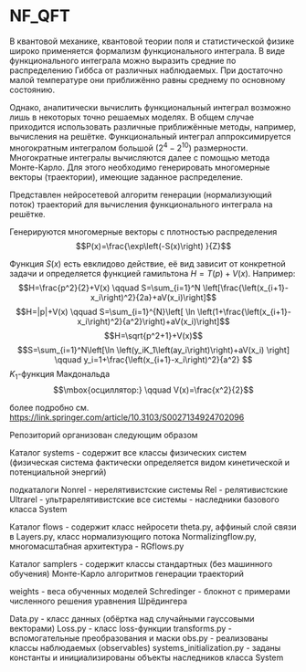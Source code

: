 # NF_QFT
В квантовой механике, квантовой теории поля и статистической физике широко применяется формализм функционального интеграла. 
В виде функционального интеграла можно выразить средние по распределению Гиббса от различных наблюдаемых. 
При достаточно малой температуре они приближённо равны среднему по основному состоянию. 
	
Однако, аналитически вычислить функциональный интеграл возможно лишь в некоторых точно решаемых моделях. 
В общем случае приходится использовать различные приближённые методы, например, вычисления на решётке. 
Функциональный интеграл аппроксимируется многократным интегралом большой ($2^4-2^{10}$) размерности. 
Многократные интегралы вычисляются далее с помощью метода Монте-Карло. 
Для этого необходимо генерировать многомерные векторы (траектории), имеющие заданное распределение.

Представлен нейросетевой алгоритм генерации (нормализующий поток) траекторий для вычисления функционального интеграла на решётке.

Генерируются многомерные векторы с плотностью распределения 
$$P(x)=\frac{\exp\left(-S(x)\right) }{Z}$$

Функция $S(x)$ есть евклидово действие, её вид зависит от конкретной задачи и определяется функцией гамильтона $H=T(p)+V(x)$. 
Например:
$$H=\frac{p^2}{2}+V(x) \qquad S=\sum_{i=1}^N \left[\frac{\left(x_{i+1}-x_i\right)^2}{2a}+aV(x_i)\right]$$
$$H=|p|+V(x) \qquad S=\sum_{i=1}^{N}\left[ \ln \left(1+\frac{\left(x_{i+1}-x_i\right)^2}{a^2}\right)+aV(x_i)\right]$$
$$H=\sqrt{p^2+1}+V(x)$$
$$S=\sum_{i=1}^N\left[\ln \left(y_iK_1\left(ay_i\right)\right)+aV(x_i) \right]   \qquad y_i=1+\frac{\left(x_{i+1}-x_i\right)^2}{a^2} $$
$K_1$-функция Макдональда
$$\mbox{осциллятор:} \qquad V(x)=\frac{x^2}{2}$$

более подробно см. https://link.springer.com/article/10.3103/S0027134924702096

Репозиторий организован следующим образом

Каталог 
systems - содержит все классы физических систем (физическая система фактически определяется видом кинетической и потенциальной энергий)

подкаталоги 
Nonrel - нерелятивистские системы
Rel - релятивистские
Ultrarel - ультрарелятивистские
все системы - наследники базового класса System 

Каталог 
flows - содержит класс нейросети theta.py, аффиный слой связи в Layers.py, класс нормализующиго потока Normalizingflow.py, многомасштабная архитектура - RGflows.py

Каталог 
samplers - содержит классы стандартных (без машинного обучения) Монте-Карло алгоритмов генерации траекторий

weights - веса обученных моделей
Schredinger - блокнот с примерами численного решения уравнения Шрёдингера

Data.py - класс данных (обёртка над случайными гауссовыми векторами)
Loss.py - класс loss-функции
transforms.py - вспомогательные преобразования и маски
obs.py - реализованы классы наблюдаемых (observables)
systems_initialization.py - заданы константы и инициализированы объекты наследников класса System 


